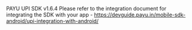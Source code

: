 PAYU UPI SDK v1.6.4
Please refer to the integration document for integrating the SDK with your app - https://devguide.payu.in/mobile-sdk-android/upi-integration-with-android/